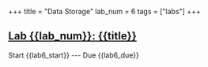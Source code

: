 +++
title = "Data Storage"
lab_num = 6
tags = ["labs"]
+++

## [Lab {{lab_num}}: {{title}}](https://github.com/PsuAstro416/lab6)

Start {{lab6_start}} ---
Due {{lab6_due}}  
